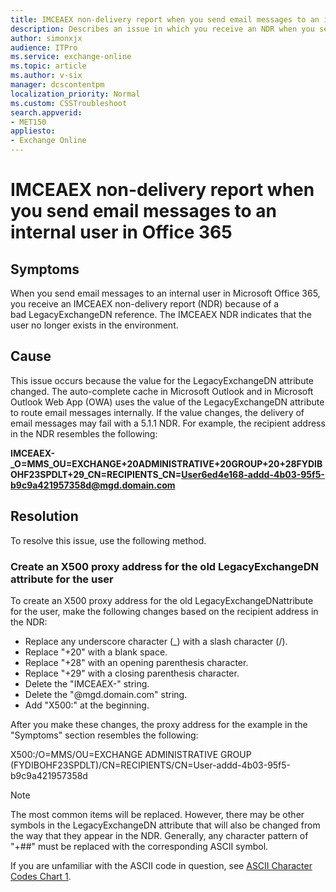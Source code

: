 ```yaml
---
title: IMCEAEX non-delivery report when you send email messages to an internal user
description: Describes an issue in which you receive an NDR when you send email messages to an internal user in Office 365. Provides a resolution.
author: simonxjx
audience: ITPro
ms.service: exchange-online
ms.topic: article
ms.author: v-six
manager: dcscontentpm
localization_priority: Normal
ms.custom: CSSTroubleshoot
search.appverid: 
- MET150
appliesto:
- Exchange Online
---
```


# IMCEAEX non-delivery report when you send email messages to an internal user in Office 365

## Symptoms

When you send email messages to an internal user in Microsoft Office 365, you receive an IMCEAEX non-delivery report (NDR) because of a bad LegacyExchangeDN reference. The IMCEAEX NDR indicates that the user no longer exists in the environment. 

## Cause

This issue occurs because the value for the LegacyExchangeDN attribute changed. The auto-complete cache in Microsoft Outlook and in Microsoft Outlook Web App (OWA) uses the value of the LegacyExchangeDN attribute to route email messages internally. If the value changes, the delivery of email messages may fail with a 5.1.1 NDR. For example, the recipient address in the NDR resembles the following:

**IMCEAEX-_O=MMS_OU=EXCHANGE+20ADMINISTRATIVE+20GROUP+20+28FYDIBOHF23SPDLT+29_CN=RECIPIENTS_CN=User6ed4e168-addd-4b03-95f5-b9c9a421957358d@mgd.domain.com**

## Resolution

To resolve this issue, use the following method.

### Create an X500 proxy address for the old LegacyExchangeDN attribute for the user

To create an X500 proxy address for the old LegacyExchangeDNattribute for the user, make the following changes based on the recipient address in the NDR:
- Replace any underscore character (_) with a slash character (/).   
- Replace "+20" with a blank space.   
- Replace "+28" with an opening parenthesis character.   
- Replace "+29" with a closing parenthesis character.   
- Delete the "IMCEAEX-" string.   
- Delete the "@mgd.domain.com" string.   
- Add "X500:" at the beginning.   

After you make these changes, the proxy address for the example in the "Symptoms" section resembles the following:

X500:/O=MMS/OU=EXCHANGE ADMINISTRATIVE GROUP (FYDIBOHF23SPDLT)/CN=RECIPIENTS/CN=User-addd-4b03-95f5-b9c9a421957358d

> [!NOTE]
> The most common items will be replaced. However, there may be other symbols in the LegacyExchangeDN attribute that will also be changed from the way that they appear in the NDR. Generally, any character pattern of "+##" must be replaced with the corresponding ASCII symbol.

If you are unfamiliar with the ASCII code in question, see [ASCII Character Codes Chart 1](https://msdn.microsoft.com/library/60ecse8t%28v=vs.80%29.aspx).

